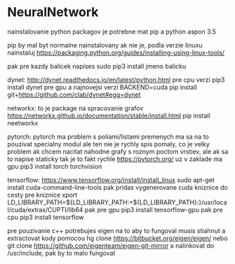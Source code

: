 # NeuralNetwork

nainstalovanie python packagov je potrebne mat pip a python aspon 3.5

pip by mal byt normalne nainstalovany ak nie je, podla verzie linuxu nainstaluj https://packaging.python.org/guides/installing-using-linux-tools/

pak pre kazdy balicek napises
sudo pip3 install jmeno balicku

dynet:
http://dynet.readthedocs.io/en/latest/python.html
pre cpu verzi
pip3 install dynet
pre gpu a najnovejsi verzi
BACKEND=cuda pip install git+https://github.com/clab/dynet#egg=dynet

networkx:
to je package na spracovanie grafov
https://networkx.github.io/documentation/stable/install.html
pip install neetworkx

pytorch:
pytorch ma problem s poliami/listami premenych ma sa na to pouzivat specialny modul ale ten nie je rychly spis pomaly, co je velky problem ak chcem nacitat nahodne grafy s roznym poctom vrstiev, ale ak sa to napise staticky tak je to fakt rychle
https://pytorch.org/
uz v zaklade ma gpu
pip3 install torch torchvision

tensorflow:
https://www.tensorflow.org/install/install_linux
sudo apt-get install cuda-command-line-tools
pak pridas vygenerovane cuda kniznice do cesty pre kniznice
xport LD_LIBRARY_PATH=${LD_LIBRARY_PATH:+${LD_LIBRARY_PATH}:}/usr/local/cuda/extras/CUPTI/lib64
pak pre gpu
pip3 install tensorflow-gpu
pak pre cpu
pip3 install tensorflow

pre pouzivanie c++ potrebujes eigen
na to aby to fungoval musis stiahnut a extractovat kody pomocou hg clone https://bitbucket.org/eigen/eigen/ nebo 
git clone https://github.com/eigenteam/eigen-git-mirror
a nalinkovat do /usr/include, pak by to malo fungovat